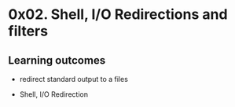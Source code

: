 # 0x02. Shell, I/O Redirections and filters

## Learning outcomes

* redirect standard output to a files

* Shell, I/O Redirection

